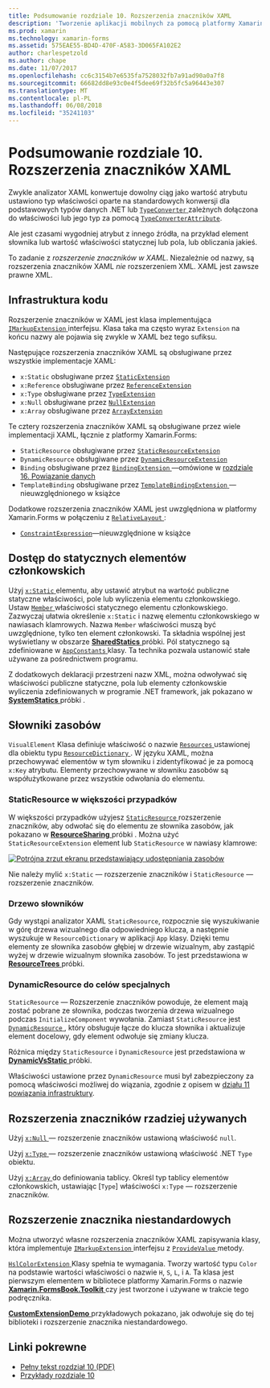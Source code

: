 ```yaml
---
title: Podsumowanie rozdziale 10. Rozszerzenia znaczników XAML
description: 'Tworzenie aplikacji mobilnych za pomocą platformy Xamarin.Forms: Podsumowanie rozdziale 10. Rozszerzenia znaczników XAML'
ms.prod: xamarin
ms.technology: xamarin-forms
ms.assetid: 575EAE55-BD4D-470F-A583-3D065FA102E2
author: charlespetzold
ms.author: chape
ms.date: 11/07/2017
ms.openlocfilehash: cc6c3154b7e6535fa7528032fb7a91ad90a0a7f8
ms.sourcegitcommit: 66682dd8e93c0e4f5dee69f32b5fc5a96443e307
ms.translationtype: MT
ms.contentlocale: pl-PL
ms.lasthandoff: 06/08/2018
ms.locfileid: "35241103"
---
```

# <a name="summary-of-chapter-10-xaml-markup-extensions"></a>Podsumowanie rozdziale 10. Rozszerzenia znaczników XAML

Zwykle analizator XAML konwertuje dowolny ciąg jako wartość atrybutu ustawiono typ właściwości oparte na standardowych konwersji dla podstawowych typów danych .NET lub [ `TypeConverter` ](https://developer.xamarin.com/api/type/Xamarin.Forms.TypeConverter/) zależnych dołączona do właściwości lub jego typ za pomocą [`TypeConverterAttribute`](https://developer.xamarin.com/api/type/Xamarin.Forms.TypeConverterAttribute/).

Ale jest czasami wygodniej atrybut z innego źródła, na przykład element słownika lub wartość właściwości statycznej lub pola, lub obliczania jakieś.

To zadanie z *rozszerzenie znaczników w XAML*. Niezależnie od nazwy, są rozszerzenia znaczników XAML *nie* rozszerzeniem XML. XAML jest zawsze prawne XML.

## <a name="the-code-infrastructure"></a>Infrastruktura kodu

Rozszerzenie znaczników w XAML jest klasa implementująca [ `IMarkupExtension` ](https://developer.xamarin.com/api/type/Xamarin.Forms.Xaml.IMarkupExtension/) interfejsu. Klasa taka ma często wyraz `Extension` na końcu nazwy ale pojawia się zwykle w XAML bez tego sufiksu.

Następujące rozszerzenia znaczników XAML są obsługiwane przez wszystkie implementacje XAML:

- `x:Static` obsługiwane przez [`StaticExtension`](https://developer.xamarin.com/api/type/Xamarin.Forms.Xaml.StaticExtension/)
- `x:Reference` obsługiwane przez [`ReferenceExtension`](https://developer.xamarin.com/api/type/Xamarin.Forms.Xaml.ReferenceExtension/)
- `x:Type` obsługiwane przez [`TypeExtension`](https://developer.xamarin.com/api/type/Xamarin.Forms.Xaml.TypeExtension/)
- `x:Null` obsługiwane przez [`NullExtension`](https://developer.xamarin.com/api/type/Xamarin.Forms.Xaml.NullExtension/)
- `x:Array` obsługiwane przez [`ArrayExtension`](https://developer.xamarin.com/api/type/Xamarin.Forms.Xaml.ArrayExtension/)

Te cztery rozszerzenia znaczników XAML są obsługiwane przez wiele implementacji XAML, łącznie z platformy Xamarin.Forms:

- `StaticResource` obsługiwane przez [`StaticResourceExtension`](https://developer.xamarin.com/api/type/Xamarin.Forms.Xaml.StaticResourceExtension/)
- `DynamicResource` obsługiwane przez [`DynamicResourceExtension`](https://developer.xamarin.com/api/type/Xamarin.Forms.Xaml.DynamicResourceExtension/)
- `Binding` obsługiwane przez [ `BindingExtension` ](https://developer.xamarin.com/api/type/Xamarin.Forms.Xaml.BindingExtension/) &mdash;omówione w [rozdziale 16. Powiązanie danych](#chapter16)
- `TemplateBinding` obsługiwane przez [ `TemplateBindingExtension` ](https://developer.xamarin.com/api/type/Xamarin.Forms.Xaml.TemplateBindingExtension/) &mdash;nieuwzględnionego w książce

Dodatkowe rozszerzenia znaczników XAML jest uwzględniona w platformy Xamarin.Forms w połączeniu z [ `RelativeLayout` ](https://developer.xamarin.com/api/type/Xamarin.Forms.RelativeLayout/):

- [`ConstraintExpression`](https://developer.xamarin.com/api/type/Xamarin.Forms.ConstraintExpression/)&mdash;nieuwzględnione w książce

## <a name="accessing-static-members"></a>Dostęp do statycznych elementów członkowskich

Użyj [ `x:Static` ](https://developer.xamarin.com/api/type/Xamarin.Forms.Xaml.StaticExtension/) elementu, aby ustawić atrybut na wartość publiczne statyczne właściwości, pole lub wyliczenia elementu członkowskiego. Ustaw [ `Member` ](https://developer.xamarin.com/api/property/Xamarin.Forms.Xaml.StaticExtension.Member/) właściwości statycznego elementu członkowskiego. Zazwyczaj ułatwia określenie `x:Static` i nazwę elementu członkowskiego w nawiasach klamrowych. Nazwa `Member` właściwości muszą być uwzględnione, tylko ten element członkowski. Ta składnia wspólnej jest wyświetlany w obszarze [ **SharedStatics** ](https://github.com/xamarin/xamarin-forms-book-samples/tree/master/Chapter10/SharedStatics) próbki. Pól statycznego są zdefiniowane w [ `AppConstants` ](https://github.com/xamarin/xamarin-forms-book-samples/blob/master/Chapter10/SharedStatics/SharedStatics/SharedStatics/AppConstants.cs) klasy. Ta technika pozwala ustanowić stałe używane za pośrednictwem programu.

Z dodatkowych deklaracji przestrzeni nazw XML, można odwoływać się właściwości publiczne statyczne, pola lub elementy członkowskie wyliczenia zdefiniowanych w programie .NET framework, jak pokazano w [ **SystemStatics** ](https://github.com/xamarin/xamarin-forms-book-samples/tree/master/Chapter10/SystemStatics) próbki .

## <a name="resource-dictionaries"></a>Słowniki zasobów

`VisualElement` Klasa definiuje właściwość o nazwie [ `Resources` ](https://developer.xamarin.com/api/property/Xamarin.Forms.VisualElement.Resources/) ustawionej dla obiektu typu [ `ResourceDictionary` ](https://developer.xamarin.com/api/type/Xamarin.Forms.ResourceDictionary/). W języku XAML, można przechowywać elementów w tym słowniku i zidentyfikować je za pomocą `x:Key` atrybutu. Elementy przechowywane w słowniku zasobów są współużytkowane przez wszystkie odwołania do elementu.

### <a name="staticresource-for-most-purposes"></a>StaticResource w większości przypadków

W większości przypadków użyjesz [ `StaticResource` ](https://developer.xamarin.com/api/type/Xamarin.Forms.Xaml.StaticResourceExtension/) rozszerzenie znaczników, aby odwołać się do elementu ze słownika zasobów, jak pokazano w [ **ResourceSharing** ](https://github.com/xamarin/xamarin-forms-book-samples/tree/master/Chapter10/ResourceSharing) próbki . Można użyć `StaticResourceExtension` element lub `StaticResource` w nawiasy klamrowe:

[![Potrójna zrzut ekranu przedstawiający udostępniania zasobów](images/ch10fg03-small.png "udostępniania zasobów")](images/ch10fg03-large.png#lightbox "udostępniania zasobów")

Nie należy mylić `x:Static` — rozszerzenie znaczników i `StaticResource` — rozszerzenie znaczników.

### <a name="a-tree-of-dictionaries"></a>Drzewo słowników

Gdy wystąpi analizator XAML `StaticResource`, rozpocznie się wyszukiwanie w górę drzewa wizualnego dla odpowiedniego klucza, a następnie wyszukuje w `ResourceDictionary` w aplikacji `App` klasy. Dzięki temu elementy ze słownika zasobów głębiej w drzewie wizualnym, aby zastąpić wyżej w drzewie wizualnym słownika zasobów. To jest przedstawiona w [ **ResourceTrees** ](https://github.com/xamarin/xamarin-forms-book-samples/tree/master/Chapter10/ResourceTrees) próbki.

### <a name="dynamicresource-for-special-purposes"></a>DynamicResource do celów specjalnych

`StaticResource` — Rozszerzenie znaczników powoduje, że element mają zostać pobrane ze słownika, podczas tworzenia drzewa wizualnego podczas `InitializeComponent` wywołania. Zamiast `StaticResource` jest [ `DynamicResource` ](https://developer.xamarin.com/api/type/Xamarin.Forms.Xaml.DynamicResourceExtension/), który obsługuje łącze do klucza słownika i aktualizuje element docelowy, gdy element odwołuje się zmiany klucza.

Różnica między `StaticResource` i `DynamicResource` jest przedstawiona w [ **DynamicVsStatic** ](https://github.com/xamarin/xamarin-forms-book-samples/tree/master/Chapter10/DynamicVsStatic) próbki.

Właściwości ustawione przez `DynamicResource` musi był zabezpieczony za pomocą właściwości możliwej do wiązania, zgodnie z opisem w [działu 11 powiązania infrastruktury](chapter11.md).

## <a name="lesser-used-markup-extensions"></a>Rozszerzenia znaczników rzadziej używanych

Użyj [ `x:Null` ](https://developer.xamarin.com/api/type/Xamarin.Forms.Xaml.NullExtension/) — rozszerzenie znaczników ustawioną właściwość `null`.

Użyj [ `x:Type` ](https://developer.xamarin.com/api/type/Xamarin.Forms.Xaml.TypeExtension/) — rozszerzenie znaczników ustawioną właściwość .NET `Type` obiektu.

Użyj [ `x:Array` ](https://developer.xamarin.com/api/type/Xamarin.Forms.Xaml.ArrayExtension/) do definiowania tablicy. Określ typ tablicy elementów członkowskich, ustawiając [`Type`] właściwości `x:Type` — rozszerzenie znaczników.

## <a name="a-custom-markup-extension"></a>Rozszerzenie znacznika niestandardowych

Można utworzyć własne rozszerzenia znaczników XAML zapisywania klasy, która implementuje [ `IMarkupExtension` ](https://developer.xamarin.com/api/type/Xamarin.Forms.Xaml.IMarkupExtension/) interfejsu z [ `ProvideValue` ](https://developer.xamarin.com/api/member/Xamarin.Forms.Xaml.IMarkupExtension.ProvideValue/p/System.IServiceProvider/) metody.

[ `HslColorExtension` ](https://github.com/xamarin/xamarin-forms-book-samples/blob/master/Libraries/Xamarin.FormsBook.Toolkit/Xamarin.FormsBook.Toolkit/HslColorExtension.cs) Klasy spełnia te wymagania. Tworzy wartość typu `Color` na podstawie wartości właściwości o nazwie `H`, `S`, `L`, i `A`. Ta klasa jest pierwszym elementem w bibliotece platformy Xamarin.Forms o nazwie [ **Xamarin.FormsBook.Toolkit** ](https://github.com/xamarin/xamarin-forms-book-samples/tree/master/Libraries/Xamarin.FormsBook.Toolkit) czy jest tworzone i używane w trakcie tego podręcznika.

[ **CustomExtensionDemo** ](https://github.com/xamarin/xamarin-forms-book-samples/tree/master/Chapter10/CustomExtensionDemo) przykładowych pokazano, jak odwołuje się do tej biblioteki i rozszerzenie znacznika niestandardowego.



## <a name="related-links"></a>Linki pokrewne

- [Pełny tekst rozdział 10 (PDF)](https://download.xamarin.com/developer/xamarin-forms-book/XamarinFormsBook-Ch10-Apr2016.pdf)
- [Przykłady rozdziale 10](https://github.com/xamarin/xamarin-forms-book-samples/tree/master/Chapter10)
